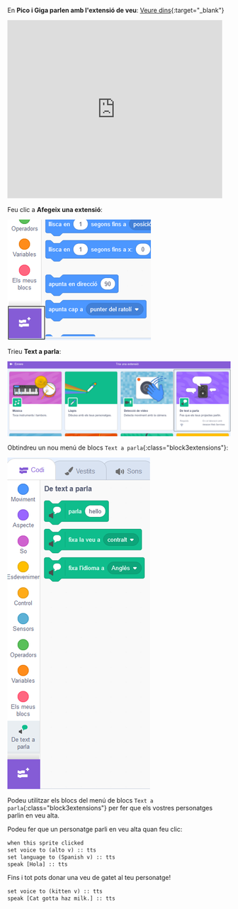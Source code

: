 En **Pico i Giga parlen amb l'extensió de veu**: [Veure dins](https://scratch.mit.edu/projects/499373708/editor){:target="_blank"}

<div class="scratch-preview">
  <iframe allowtransparency="true" width="485" height="402" src="https://scratch.mit.edu/projects/embed/499373708/?autostart=false" frameborder="0"></iframe>
</div>

Feu clic a **Afegeix una extensió**:

![La icona "Afegeix una extensió".](images/add-extension.png)

Trieu **Text a parla**:

![L'extensió "Text a parla" destacada.](images/text-to-speech.png)

Obtindreu un nou menú de blocs `Text a parla`{:class="block3extensions"}:

![El menú de blocs "Text a parla".](images/text-to-speech-blocks.png)

Podeu utilitzar els blocs del menú de blocs `Text a parla`{:class="block3extensions"} per fer que els vostres personatges parlin en veu alta.

Podeu fer que un personatge parli en veu alta quan feu clic:

```blocks3
when this sprite clicked
set voice to (alto v) :: tts
set language to (Spanish v) :: tts
speak [Hola] :: tts
```

Fins i tot pots donar una veu de gatet al teu personatge!

```blocks3
set voice to (kitten v) :: tts
speak [Cat gotta haz milk.] :: tts
```
